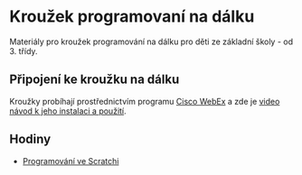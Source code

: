 # Kroužek programovaní na dálku

Materiály pro kroužek programování na dálku pro děti ze základní školy - od 3. třídy.

## Připojení ke kroužku na dálku
Kroužky probíhají prostřednictvím programu [Cisco WebEx](https://www.webex.com/video-conferencing)
a zde je [video návod k jeho instalaci a použití](https://youtu.be/fE5FnEUKtaE).

## Hodiny
- [Programování ve Scratchi](scratch/README.md)
